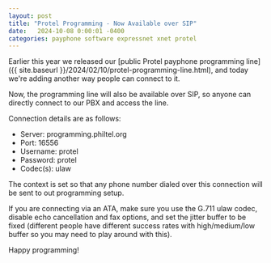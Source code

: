 ```yaml
---
layout: post
title: "Protel Programming - Now Available over SIP"
date:   2024-10-08 0:00:01 -0400
categories: payphone software expressnet xnet protel
---
```


Earlier this year we released our [public Protel payphone programming line]({{ site.baseurl }}/2024/02/10/protel-programming-line.html), and today we're adding another way people can connect to it.

Now, the programming line will also be available over SIP, so anyone can directly connect to our PBX and access the line.

Connection details are as follows:

* Server: programming.philtel.org
* Port: 16556
* Username: protel
* Password: protel
* Codec(s): ulaw

The context is set so that any phone number dialed over this connection will be sent to out programming setup.

If you are connecting via an ATA, make sure you use the G.711 ulaw codec, disable echo cancellation and fax options, and set the jitter buffer to be fixed (different people have different success rates with high/medium/low buffer so you may need to play around with this).

Happy programming!

